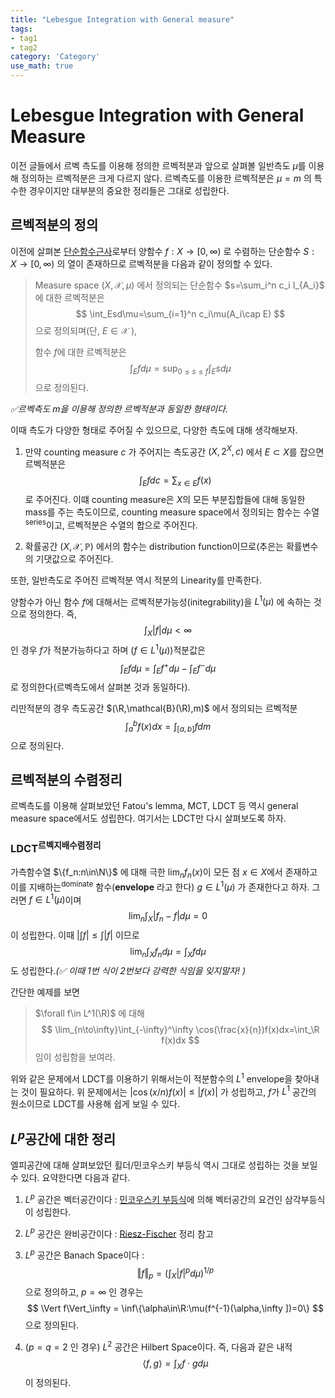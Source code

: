 ```yaml
---
title: "Lebesgue Integration with General measure"
tags:
- tag1
- tag2
category: 'Category'
use_math: true
---
```

# Lebesgue Integration with General Measure

이전 글들에서 르벡 측도를 이용해 정의한 르벡적분과 앞으로 살펴볼 일반측도 $\mu$를 이용해 정의하는 르벡적분은 크게 다르지 않다. 르벡측도를 이용한 르벡적분은 $\mu=m$ 의 특수한 경우이지만 대부분의 중요한 정리들은 그대로 성립한다.

## 르벡적분의 정의

이전에 살펴본 [단순함수근사](https://velog.io/@ddangchani/실해석학-5.-르벡-가측함수)로부터 양함수 $f:X\to[0,\infty)$ 로 수렴하는 단순함수 $S:X\to[0,\infty)$ 의 열이 존재하므로 르벡적분을 다음과 같이 정의할 수 있다.

> Measure space $(X,\mathcal{X},\mu)$ 에서 정의되는 단순함수 $s=\sum_i^n c_i I_{A_i}$ 에 대한 르벡적분은
> $$
> \int_Esd\mu=\sum_{i=1}^n c_i\mu(A_i\cap E)
> $$
> 으로 정의되며(단, $E\in\mathcal{X}$ ),
>
> 함수 $f$​에 대한 르벡적분은
> $$
> \int_Efd\mu = \sup_{0\leq s\leq f}\int_E sd\mu
> $$
> 으로 정의된다.

*✅르벡측도 $m$을 이용해 정의한 르벡적분과 동일한 형태이다.*

이때 측도가 다양한 형태로 주어질 수 있으므로, 다양한 측도에 대해 생각해보자.

1. 만약 counting measure $c$ 가 주어지는 측도공간 $(X,2^X,c)$ 에서 $E\subset X$​를 잡으면 르벡적분은
   $$
   \int_Efdc=\sum_{x\in E} f(x)
   $$
   로 주어진다. 이떄 counting measure은 $X$의 모든 부분집합들에 대해 동일한 mass를 주는 측도이므로, counting measure space에서 정의되는 함수는 수열<sup>series</sup>이고, 르벡적분은 수열의 합으로 주어진다.

2. 확률공간 $(X,\mathcal{X},\mathbb{P})$ 에서의 함수는 distribution function이므로(추은는 확률변수의 기댓값으로 주어진다.

또한, 일반측도로 주어진 르벡적분 역시 적분의 Linearity를 만족한다.

양함수가 아닌 함수 $f$에 대해서는 르벡적분가능성(initegrability)을 $L^1(\mu)$ 에 속하는 것으로 정의한다. 즉, 
$$
\int_X|f|d\mu<\infty
$$
인 경우 $f$가 적분가능하다고 하며 ($f\in L^1(\mu)$)적분값은
$$
\int_Efd\mu=\int_Ef^+d\mu-\int_Ef^-d\mu
$$
로 정의한다(르벡측도에서 살펴본 것과 동일하다).

리만적분의 경우 측도공간 $(\R,\mathcal{B}(\R),m)$ 에서 정의되는 르벡적분
$$
\int_a^bf(x)dx=\int_{[a,b]}fdm
$$
으로 정의된다.

## 르벡적분의 수렴정리

르벡측도를 이용해 살펴보았던 Fatou's lemma, MCT, LDCT 등 역시 general measure space에서도 성립한다. 여기서는 LDCT만 다시 살펴보도록 하자.

### LDCT<sup>르벡지배수렴정리</sup>

가측함수열 $\{f_n:n\in\N\}$ 에 대해 극한 $\lim_nf_n(x)$이 모든 점 $x\in X$에서 존재하고 이를 지배하는<sup>dominate</sup> 함수(**envelope** 라고 한다) $g\in L^1(\mu)$ 가 존재한다고 하자. 그러면 $f\in L^1(\mu)$이며 
$$
\lim_n\int_X|f_n-f|d\mu=0\tag{1}
$$
이 성립한다. 이때 $|\int f|\leq\int|f|$ 이므로 
$$
\lim_n\int_X f_nd\mu=\int_Xfd\mu\tag{2}
$$
도 성립한다.*(✅ 이때 1번 식이 2번보다 강력한 식임을 잊지말자! )*

간단한 예제를 보면

> $\forall f\in L^1(\R)$ 에 대해
> $$
> \lim_{n\to\infty}\int_{-\infty}^\infty \cos(\frac{x}{n})f(x)dx=\int_\R f(x)dx
> $$
> 임이 성립함을 보여라.

위와 같은 문제에서 LDCT를 이용하기 위해서는이 적분함수의 $L^1$ envelope을 찾아내는 것이 필요하다. 위 문제에서는 $|\cos(x/n)f(x)|\leq |f(x)|$ 가 성립하고, $f$가 $L^1$ 공간의 원소이므로 LDCT를 사용해 쉽게 보일 수 있다.

## $L^p$공간에 대한 정리

엘피공간에 대해 살펴보았던 횔더/민코우스키 부등식 역시 그대로 성립하는 것을 보일 수 있다. 요약한다면 다음과 같다.

1. $L^p$ 공간은 벡터공간이다 : [민코우스키 부등식](https://velog.io/@ddangchani/실해석학-10.-Lp-Space)에 의해 벡터공간의 요건인 삼각부등식이 성립한다.

2. $L^p$ 공간은 완비공간이다 : [Riesz-Fischer](https://velog.io/@ddangchani/실해석학-11.-Lp-공간의-완비성) 정리 참고

3. $L^p$ 공간은 Banach Space이다 : 
   $$
   \Vert f\Vert_p=\biggl(\int_X|f|^pd\mu\biggr)^{1/p}
   $$
   으로 정의하고, $p=\infty$​ 인 경우는
   $$
   \Vert f\Vert_\infty = \inf\{\alpha\in\R:\mu(f^{-1}(\alpha,\infty ])=0\}
   $$
   으로 정의된다.

3. ($p=q=2$​ 인 경우) $L^2$​ 공간은 Hilbert Space이다. 즉, 다음과 같은 내적
   $$
   \langle f,g\rangle = \int_X f\cdot gd\mu
   $$
   이 정의된다.

